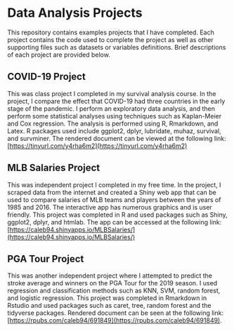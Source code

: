 # Data Analysis Projects

This repository contains examples projects that I have completed. Each project contains the code used to complete the project as well as other supporting files such as datasets or variables definitions. Brief descriptions of each project are provided below.


## COVID-19 Project

This was class project I completed in my survival analysis course. In the project, I compare the effect that COVID-19 had three countries in the early stage of the pandemic. I perform an exploratory data analysis, and then perform some statistical analyses using techniques such as Kaplan-Meier and Cox regression. The analysis is performed using R, Rmarkdown, and Latex. R packages used include ggplot2, dplyr, lubridate, muhaz, survival, and survminer. The rendered document can be viewed at the following link: [https://tinyurl.com/y4rha6m2](https://tinyurl.com/y4rha6m2)



## MLB Salaries Project

This was independent project I completed in my free time. In the project, I scraped data from the internet and created a Shiny web app that can be used to compare salaries of MLB teams and players between the years of 1985 and 2016. The interactive app has numerous graphics and is user friendly. This project was completed in R and used packages such as Shiny, ggplot2, dplyr, and htmlab. The app can be accessed at the following link: [https://caleb94.shinyapps.io/MLBSalaries/](https://caleb94.shinyapps.io/MLBSalaries/)

## PGA Tour Project

This was another independent project where I attempted to predict the stroke average and winners on the PGA Tour for the 2019 season. I used regression and classification methods such as KNN, SVM, random forest, and logistic regression. This project was completed in Rmarkdown in Rstudio and used packages such as caret, tree, random forest and the tidyverse packages. Rendered document can be seen at the following link: [https://rpubs.com/caleb94/691849](https://rpubs.com/caleb94/691849).
